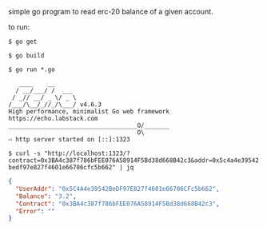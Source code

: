 simple go program to read erc-20 balance of a given account.

to run:
```
$ go get
```

```
$ go build
```

```
$ go run *.go

   ____    __
  / __/___/ /  ___
 / _// __/ _ \/ _ \
/___/\__/_//_/\___/ v4.6.3
High performance, minimalist Go web framework
https://echo.labstack.com
____________________________________O/_______
                                    O\
⇨ http server started on [::]:1323
```

`$ curl -s "http://localhost:1323/?contract=0x3BA4c387f786bFEE076A58914F5Bd38d668B42c3&addr=0x5c4a4e39542bedf97e827f4601e66706cfc5b662" | jq`

```json
{
  "UserAddr": "0x5C4A4e39542BeDF97E827f4601e66706CFc5b662",
  "Balance": "3.2",
  "Contract": "0x3BA4c387f786bFEE076A58914F5Bd38d668B42c3",
  "Error": ""
}
```
